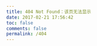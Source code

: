 ```yaml
---
title: 404 Not Found：该页无法显示
date: 2017-02-21 17:56:42
toc: false
comments: false
permalink: /404
---
```

